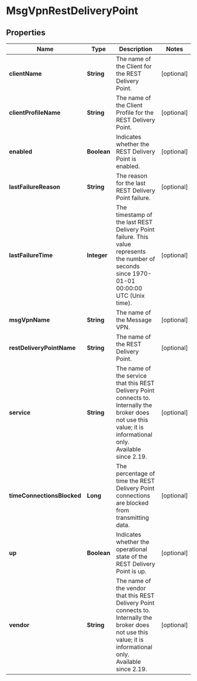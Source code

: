 
# MsgVpnRestDeliveryPoint

## Properties
Name | Type | Description | Notes
------------ | ------------- | ------------- | -------------
**clientName** | **String** | The name of the Client for the REST Delivery Point. |  [optional]
**clientProfileName** | **String** | The name of the Client Profile for the REST Delivery Point. |  [optional]
**enabled** | **Boolean** | Indicates whether the REST Delivery Point is enabled. |  [optional]
**lastFailureReason** | **String** | The reason for the last REST Delivery Point failure. |  [optional]
**lastFailureTime** | **Integer** | The timestamp of the last REST Delivery Point failure. This value represents the number of seconds since 1970-01-01 00:00:00 UTC (Unix time). |  [optional]
**msgVpnName** | **String** | The name of the Message VPN. |  [optional]
**restDeliveryPointName** | **String** | The name of the REST Delivery Point. |  [optional]
**service** | **String** | The name of the service that this REST Delivery Point connects to. Internally the broker does not use this value; it is informational only. Available since 2.19. |  [optional]
**timeConnectionsBlocked** | **Long** | The percentage of time the REST Delivery Point connections are blocked from transmitting data. |  [optional]
**up** | **Boolean** | Indicates whether the operational state of the REST Delivery Point is up. |  [optional]
**vendor** | **String** | The name of the vendor that this REST Delivery Point connects to. Internally the broker does not use this value; it is informational only. Available since 2.19. |  [optional]



